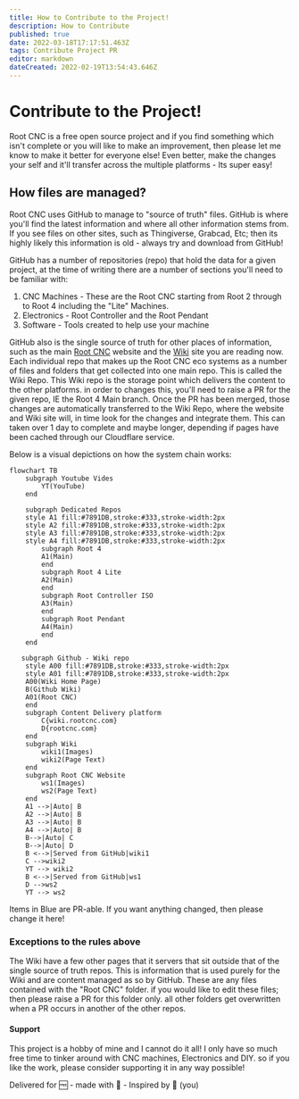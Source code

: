 ```yaml
---
title: How to Contribute to the Project!
description: How to Contribute
published: true
date: 2022-03-18T17:17:51.463Z
tags: Contribute Project PR
editor: markdown
dateCreated: 2022-02-19T13:54:43.646Z
---
```

# Contribute to the Project!
Root CNC is a free open source project and if you find something which isn't complete or you will like to make an improvement, then please let me know to make it better for everyone else! Even better, make the changes your self and it'll transfer across the multiple platforms - Its super easy!

## How files are managed?
Root CNC uses GitHub to manage to "source of truth" files. GitHub is where you'll find the latest information and where all other information stems from. If you see files on other sites, such as Thingiverse, Grabcad, Etc; then its highly likely this information is old - always try and download from GitHub!

GitHub has a number of repositories (repo) that hold the data for a given project, at the time of writing there are a number of sections you'll need to be familiar with:

 1. CNC Machines - These are the Root CNC starting from Root 2 through to Root 4 including the "Lite" Machines.
 2. Electronics - Root Controller and the Root Pendant
 3. Software - Tools created to help use your machine

GitHub also is the single source of truth for other places of information, such as the main [Root CNC](https://rootcnc.com/) website and the [Wiki](https://wiki.rootcnc.com/) site you are reading now. Each individual repo that makes up the Root CNC eco systems as a number of files and folders that get collected into one main repo. This is called the Wiki Repo. This Wiki repo is the storage point which delivers the content to the other platforms. in order to changes this, you'll need to raise a PR for the given repo, IE the Root 4 Main branch. Once the PR has been merged, those changes are automatically transferred to the Wiki Repo, where the website and Wiki site will, in time look for the changes and integrate them. This can taken over 1 day to complete and maybe longer, depending if pages have been cached through our Cloudflare service. 

Below is a visual depictions on how the system chain works:
```mermaid
flowchart TB
    subgraph Youtube Vides
    	YT(YouTube)
    end
    
    subgraph Dedicated Repos
    style A1 fill:#7891DB,stroke:#333,stroke-width:2px
    style A2 fill:#7891DB,stroke:#333,stroke-width:2px
    style A3 fill:#7891DB,stroke:#333,stroke-width:2px
    style A4 fill:#7891DB,stroke:#333,stroke-width:2px
        subgraph Root 4
        A1(Main)
        end
        subgraph Root 4 Lite 
        A2(Main)
        end
        subgraph Root Controller ISO
        A3(Main)
        end
        subgraph Root Pendant
        A4(Main) 
        end
    end
    
   subgraph Github - Wiki repo 
    style A00 fill:#7891DB,stroke:#333,stroke-width:2px
    style A01 fill:#7891DB,stroke:#333,stroke-width:2px
    A00(Wiki Home Page)
    B(Github Wiki)
    A01(Root CNC)
    end
    subgraph Content Delivery platform
        C{wiki.rootcnc.com}
        D{rootcnc.com}
    end
    subgraph Wiki
        wiki1(Images)
        wiki2(Page Text)
    end
    subgraph Root CNC Website
        ws1(Images)
        ws2(Page Text)
    end    
    A1 -->|Auto| B
    A2 -->|Auto| B
    A3 -->|Auto| B
    A4 -->|Auto| B
    B-->|Auto| C
    B-->|Auto| D
    B <-->|Served from GitHub|wiki1
    C -->wiki2
    YT --> wiki2
    B <-->|Served from GitHub|ws1
    D -->ws2
    YT --> ws2
```
Items in Blue are PR-able. If you want anything changed, then please change it here!

### Exceptions to the rules above
The Wiki have a few other pages that it servers that sit outside that of the single source of truth repos. This is information that is used purely for the Wiki and are content managed as so by GitHub. These are any files contained with the "Root CNC" folder. if you would like to edit these files; then please raise a PR for this folder only. all other folders get overwritten when a PR occurs in another of the other repos.
#### Support
This project is a hobby of mine and I cannot do it all! I only have so much free time to tinker around with CNC machines, Electronics and DIY. so if you like the work, please consider supporting it in any way possible! 

Delivered for :free: - made with :love_letter: - Inspired by :construction_worker: (you) 